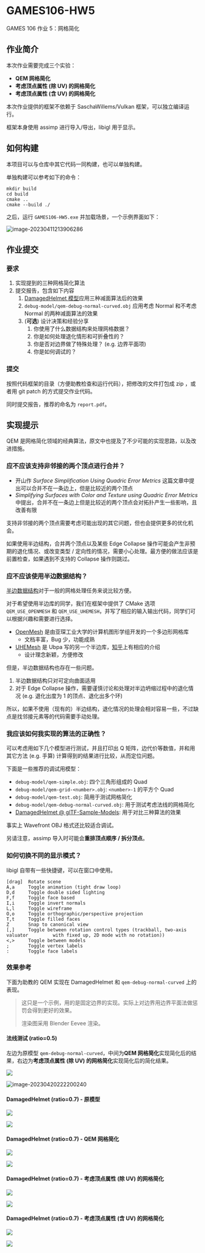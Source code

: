 # GAMES106-HW5

GAMES 106 作业 5：网格简化

## 作业简介

本次作业需要完成三个实验：

- **QEM 网格简化**
- **考虑顶点属性 (除 UV) 的网格简化**
- **考虑顶点属性 (含 UV) 的网格简化**

本次作业提供的框架不依赖于 SaschaWillems/Vulkan 框架，可以独立编译运行。

框架本身使用 assimp 进行导入/导出，libigl 用于显示。

## 如何构建

本项目可以与仓库中其它代码一同构建，也可以单独构建。

单独构建可以参考如下的命令：

```shell
mkdir build
cd build
cmake ..
cmake --build ./
```

之后，运行 `GAMES106-HW5.exe` 并加载场景，一个示例界面如下：

![image-20230411213906286](img/screenshot.png)

## 作业提交

### 要求

1. 实现提到的三种网格简化算法
2. 提交报告，包含如下内容
   1. [DamagedHelmet 模型](https://github.com/KhronosGroup/glTF-Sample-Models/blob/master/2.0/DamagedHelmet/glTF-Binary/DamagedHelmet.glb)应用三种减面算法后的效果
   2. `debug-model/qem-debug-normal-curved.obj` 应用考虑 Normal 和不考虑 Normal 的两种减面算法的效果
   3. (**可选**) 设计决策和经验分享
      1. 你使用了什么数据结构来处理网格数据？
      2. 你是如何处理退化情形和可折叠性的？
      3. 你是否对边界做了特殊处理？ (e.g. 边界平面项)
      4. 你是如何调试的？

### 提交

按照代码框架的目录（方便助教检查和运行代码），把修改的文件打包成 zip ，或者用 git patch 的方式提交作业代码。

同时提交报告，推荐的命名为 `report.pdf`。

## 实现提示

QEM 是网格简化领域的经典算法，原文中也提及了不少可能的实现思路，以及改进措施。

### 应不应该支持非邻接的两个顶点进行合并？

- 开山作 *Surface Simplification Using Quadric Error Metrics* 这篇文章中提出可以合并不在一条边上，但是比较近的两个顶点
- *Simplifying Surfaces with Color and Texture using Quadric Error Metrics* 中提出，合并不在一条边上但是比较近的两个顶点会对拓扑产生一些影响，且改善有限

支持非邻接的两个顶点需要考虑可能出现的其它问题，但也会提供更多的优化机会。

如果使用半边结构，合并两个顶点以及某些 Edge Collapse 操作可能会产生非预期的退化情况、或改变类型 / 定向性的情况，需要小心处理。最方便的做法应该是前置检查，如果遇到不支持的 Collapse 操作则跳过。

### 应不应该使用半边数据结构？

[半边数据结构](https://kaba.hilvi.org/homepage/blog/halfedge/halfedge.htm)对于一般的网格处理任务来说比较方便。

对于希望使用半边库的同学，我们在框架中提供了 CMake 选项 `QEM_USE_OPENMESH` 和 `QEM_USE_UHEMESH`，并写了相应的输入输出代码，同学们可以根据兴趣和需要进行选择。

- [OpenMesh](https://www.graphics.rwth-aachen.de/software/openmesh/) 是由亚琛工业大学的计算机图形学组开发的一个多边形网格库
  - 文档丰富，Bug 少，功能成熟
- [UHEMesh](https://github.com/Ubpa/UHEMesh) 是 Ubpa 写的另一个半边库，[知乎](https://zhuanlan.zhihu.com/p/103510964)上有相应的介绍
  - 设计理念新颖，方便修改

但是，半边数据结构也存在一些问题。

1. 半边数据结构只对可定向曲面适用
2. 对于 Edge Collapse 操作，需要谨慎讨论和处理对半边坍缩过程中的退化情况 (e.g. 退化出度为 1 的顶点、退化出多个环)

所以，如果不使用（现有的）半边结构，退化情况的处理会相对容易一些，不过缺点是找邻接元素等的代码需要手动处理。

### 我应该如何我实现的算法的正确性？

可以考虑用如下几个模型进行测试，并且打印出 Q 矩阵，边代价等数值，并和用其它方法 (e.g. 手算) 计算得到的结果进行比较，从而定位问题。

下面是一些推荐的调试用模型：

- `debug-model/qem-simple.obj`: 四个三角形组成的 Quad
- `debug-model/qem-grid-<number>.obj`: `<number>-1` 的平方个 Quad
- `debug-model/qem-test.obj`: 简用于测试网格简化
- `debug-model/qem-debug-normal-curved.obj`: 用于测试考虑法线的网格简化
- [DamagedHelmet @ glTF-Sample-Models](https://github.com/KhronosGroup/glTF-Sample-Models/blob/master/2.0/DamagedHelmet/glTF-Binary/DamagedHelmet.glb): 用于对比三种算法的效果

事实上 Wavefront OBJ 格式还比较适合调试。

另请注意，assimp 导入时可能会**重排顶点顺序 / 拆分顶点**。

### 如何切换不同的显示模式？

libigl 自带有一些快捷键，可以在窗口中使用。

```
[drag]  Rotate scene
A,a     Toggle animation (tight draw loop)
D,d     Toggle double sided lighting
F,f     Toggle face based
I,i     Toggle invert normals
L,l     Toggle wireframe
O,o     Toggle orthographic/perspective projection
T,t     Toggle filled faces
Z       Snap to canonical view
[,]     Toggle between rotation control types (trackball, two-axis valuator 		with fixed up, 2D mode with no rotation))
<,>     Toggle between models
;       Toggle vertex labels
:       Toggle face labels
```

### 效果参考

下面为助教的 QEM 实现在 DamagedHelmet 和 `qem-debug-normal-curved` 上的表现。

> 这只是一个示例，用的是固定边界的实现。实际上对边界用边界平面法做惩罚会得到更好的效果。
>
> 渲染图采用 Blender Eevee 渲染。

#### 法线测试 (ratio=0.5)

左边为原模型 `qem-debug-normal-curved`，中间为**QEM 网格简化**实现简化后的结果，右边为**考虑顶点属性 (除 UV) 的网格简化**实现简化后的简化结果。

![](img/qem-normal-test.png)

![image-20230420222200240](img/qem-normal-test-nowireframe.png)

#### DamagedHelmet (ratio=0.7) - 原模型

![](img/helmet-original.png)

![](img/helmet-rendered-original.png)

#### DamagedHelmet (ratio=0.7) - QEM 网格简化

![](img/helmet-method1.png)

![](img/helmet-rendered-method1.png)

#### DamagedHelmet (ratio=0.7) - 考虑顶点属性 (除 UV) 的网格简化

![](img/helmet-method2.png)

![](img/helmet-rendered-method2.png)

#### DamagedHelmet (ratio=0.7) - 考虑顶点属性 (含 UV) 的网格简化

![](img/helmet-method3.png)

![](img/helmet-rendered-method3.png)
